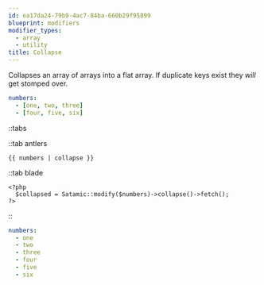 ```yaml
---
id: ea17da24-79b9-4ac7-84ba-660b29f95899
blueprint: modifiers
modifier_types:
  - array
  - utility
title: Collapse
---
```

Collapses an array of arrays into a flat array. If duplicate keys exist they *will* get stomped over.

```yaml
numbers:
  - [one, two, three]
  - [four, five, six]
```

::tabs

::tab antlers
```antlers
{{ numbers | collapse }}
```
::tab blade
```blade
<?php
  $collapsed = Satamic::modify($numbers)->collapse()->fetch();
?>
```
::

```yaml
numbers:
  - one
  - two
  - three
  - four
  - five
  - six
```
